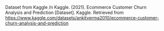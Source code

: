 Dataset from Kaggle /n
Kaggle. (2021). Ecommerce Customer Churn Analysis and Prediction [Dataset]. Kaggle. Retrieved from https://www.kaggle.com/datasets/ankitverma2010/ecommerce-customer-churn-analysis-and-prediction
